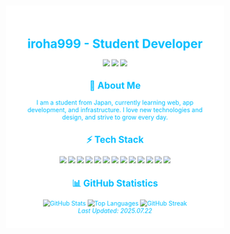 <div align="center">
  

<div align="center" style="background-color:#ffffff; color:#00BFFF; padding:32px;">


# iroha999 - Student Developer


<p align="center">
  <img src="https://img.shields.io/badge/Status-Available_for_hire-00BFFF?style=for-the-badge" />
  <img src="https://img.shields.io/badge/Focus-Full_Stack_Development-1a1a1a?style=for-the-badge&labelColor=00BFFF" />
  <img src="https://img.shields.io/badge/Location-Japan-00BFFF?style=for-the-badge&labelColor=1a1a1a" />
</p>



## 👤 **About Me**

I am a student from Japan, currently learning web, app development, and infrastructure.
I love new technologies and design, and strive to grow every day.



## ⚡ **Tech Stack**

<div align="center">
  <img src="https://img.shields.io/badge/HTML5-000000?style=for-the-badge&logo=html5&logoColor=00BFFF" />
  <img src="https://img.shields.io/badge/CSS3-000000?style=for-the-badge&logo=css3&logoColor=00BFFF" />
  <img src="https://img.shields.io/badge/JavaScript-000000?style=for-the-badge&logo=javascript&logoColor=00BFFF" />
  <img src="https://img.shields.io/badge/React-000000?style=for-the-badge&logo=react&logoColor=00BFFF" />
  <img src="https://img.shields.io/badge/Next.js-000000?style=for-the-badge&logo=next.js&logoColor=00BFFF" />
  <img src="https://img.shields.io/badge/Tailwind_CSS-000000?style=for-the-badge&logo=tailwind-css&logoColor=00BFFF" />
  <img src="https://img.shields.io/badge/Java-000000?style=for-the-badge&logo=openjdk&logoColor=00BFFF" />
  <img src="https://img.shields.io/badge/C%23-000000?style=for-the-badge&logo=c-sharp&logoColor=00BFFF" />
  <img src="https://img.shields.io/badge/Node.js-000000?style=for-the-badge&logo=node.js&logoColor=00BFFF" />
  <img src="https://img.shields.io/badge/Linux-000000?style=for-the-badge&logo=linux&logoColor=00BFFF" />
  <img src="https://img.shields.io/badge/Security-000000?style=for-the-badge&logo=shield&logoColor=00BFFF" />
  <img src="https://img.shields.io/badge/Proxmox-000000?style=for-the-badge&logo=proxmox&logoColor=00BFFF" />
  <img src="https://img.shields.io/badge/Ubuntu-000000?style=for-the-badge&logo=ubuntu&logoColor=00BFFF" />

</div>

## 📊 **GitHub Statistics**

<div align="center">
  <img src="https://github-readme-stats.vercel.app/api?username=iroha999&show_icons=true&theme=dark&hide_border=true&bg_color=000000&title_color=00BFFF&icon_color=00BFFF&text_color=ffffff&border_color=1a1a1a" alt="GitHub Stats" />
  <img src="https://github-readme-stats.vercel.app/api/top-langs/?username=iroha999&layout=compact&theme=dark&hide_border=true&bg_color=000000&title_color=00BFFF&text_color=ffffff&border_color=1a1a1a" alt="Top Languages" />
  <img src="https://github-readme-streak-stats.herokuapp.com/?user=iroha999&theme=dark&hide_border=true&background=000000&stroke=00BFFF&ring=00BFFF&fire=00BFFF&currStreakLabel=00BFFF&sideLabels=ffffff&dates=ffffff" alt="GitHub Streak" />
</div>

<div align="center">
  <em>Last Updated: 2025.07.22</em>
</div>
